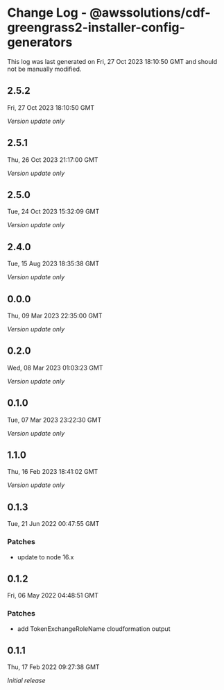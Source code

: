 # Change Log - @awssolutions/cdf-greengrass2-installer-config-generators

This log was last generated on Fri, 27 Oct 2023 18:10:50 GMT and should not be manually modified.

## 2.5.2
Fri, 27 Oct 2023 18:10:50 GMT

_Version update only_

## 2.5.1
Thu, 26 Oct 2023 21:17:00 GMT

_Version update only_

## 2.5.0
Tue, 24 Oct 2023 15:32:09 GMT

_Version update only_

## 2.4.0
Tue, 15 Aug 2023 18:35:38 GMT

_Version update only_

## 0.0.0
Thu, 09 Mar 2023 22:35:00 GMT

_Version update only_

## 0.2.0
Wed, 08 Mar 2023 01:03:23 GMT

_Version update only_

## 0.1.0
Tue, 07 Mar 2023 23:22:30 GMT

_Version update only_

## 1.1.0
Thu, 16 Feb 2023 18:41:02 GMT

_Version update only_

## 0.1.3
Tue, 21 Jun 2022 00:47:55 GMT

### Patches

- update to node 16.x

## 0.1.2
Fri, 06 May 2022 04:48:51 GMT

### Patches

- add TokenExchangeRoleName cloudformation output

## 0.1.1
Thu, 17 Feb 2022 09:27:38 GMT

_Initial release_

